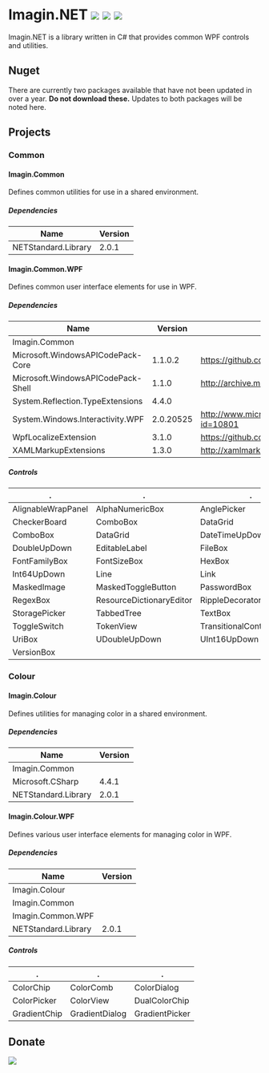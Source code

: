 # Imagin.NET ![](https://img.shields.io/badge/style-4.5.1-blue.svg?style=flat&label=version) ![](https://img.shields.io/badge/style-Stable-green.svg?style=flat&label=build) ![](https://img.shields.io/badge/style-4.6.1-red.svg?style=flat&label=.NET)
Imagin.NET is a library written in C# that provides common WPF controls and utilities.

## Nuget

There are currently two packages available that have not been updated in over a year. **Do not download these.** Updates to both packages will be noted here.

## Projects

### Common

#### Imagin.Common

Defines common utilities for use in a shared environment.

##### Dependencies

  Name  |  Version  |
--------|-----------|
NETStandard.Library | 2.0.1 |

#### Imagin.Common.WPF

Defines common user interface elements for use in WPF.

##### Dependencies

  Name  |  Version  |  Url  |
--------|-----------|-------|
Imagin.Common | | |
Microsoft.WindowsAPICodePack-Core | 1.1.0.2 | https://github.com/aybe/Windows-API-Code-Pack-1.1 |
Microsoft.WindowsAPICodePack-Shell | 1.1.0 | http://archive.msdn.microsoft.com/WindowsAPICodePack |
System.Reflection.TypeExtensions | 4.4.0 | |
System.Windows.Interactivity.WPF | 2.0.20525 | http://www.microsoft.com/en-us/download/details.aspx?id=10801 |
WpfLocalizeExtension | 3.1.0 | https://github.com/SeriousM/WPFLocalizationExtension/ |
XAMLMarkupExtensions | 1.3.0 | http://xamlmarkupextensions.codeplex.com/ |

##### Controls

  .  |  .  |  .  |  .  |  .  |
-----|-----|-----|-----|-----|
AlignableWrapPanel | AlphaNumericBox | AnglePicker | BasicWindow | ByteUpDown |
CheckerBoard | ComboBox | DataGrid | DateTimeUpDown | DecimalUpDown |
ComboBox | DataGrid | DateTimeUpDown | DecimalUpDown | DirectionPad |
DoubleUpDown | EditableLabel | FileBox | FlagCheckView | FloatUpDown | 
FontFamilyBox | FontSizeBox | HexBox | Int16UpDown | Int32UpDown | 
Int64UpDown | Line | Link | MaskedButton | MaskedDropDownButton | 
MaskedImage | MaskedToggleButton | PasswordBox | PropertyGrid | RadioGroup | 
RegexBox | ResourceDictionaryEditor | RippleDecorator | SelectionCanvas | SplitView | 
StoragePicker | TabbedTree | TextBox | ThicknessBox | TimeSpanUpDown | 
ToggleSwitch | TokenView | TransitionalContentControl | TreeView | TreeViewComboBox | 
UriBox | UDoubleUpDown | UInt16UpDown | UInt32UpDown | UInt64UpDown | 
VersionBox |

### Colour

#### Imagin.Colour

Defines utilities for managing color in a shared environment.

##### Dependencies

  Name  |  Version  |
--------|-----------|
Imagin.Common | | |
Microsoft.CSharp | 4.4.1 |
NETStandard.Library | 2.0.1 |

#### Imagin.Colour.WPF

Defines various user interface elements for managing color in WPF.

##### Dependencies

  Name  |  Version  |
--------|-----------|
Imagin.Colour | | |
Imagin.Common | | |
Imagin.Common.WPF | | |
NETStandard.Library | 2.0.1 |

##### Controls

  .  |  .  |  .  |
-----|-----|-----|
ColorChip | ColorComb | ColorDialog | 
ColorPicker | ColorView | DualColorChip | 
GradientChip | GradientDialog | GradientPicker | 

## Donate

[![](https://www.paypalobjects.com/en_US/i/btn/btn_donateCC_LG.gif)](https://www.paypal.com/cgi-bin/webscr?cmd=_s-xclick&hosted_button_id=AJJG6PWLBYQNG)
